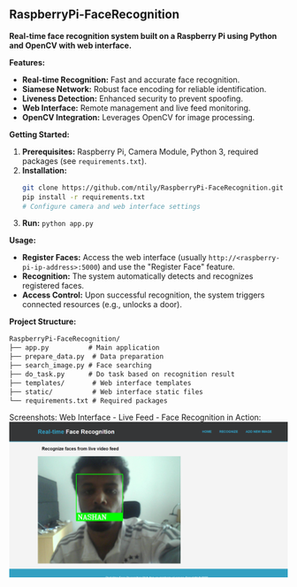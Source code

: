 ## RaspberryPi-FaceRecognition

**Real-time face recognition system built on a Raspberry Pi using Python and OpenCV with web interface.**

**Features:**

* **Real-time Recognition:**  Fast and accurate face recognition.
* **Siamese Network:**  Robust face encoding for reliable identification.
* **Liveness Detection:**  Enhanced security to prevent spoofing.
* **Web Interface:**  Remote management and live feed monitoring.
* **OpenCV Integration:**  Leverages OpenCV for image processing.

**Getting Started:**

1. **Prerequisites:** Raspberry Pi, Camera Module, Python 3, required packages (see `requirements.txt`).
2. **Installation:**
   ```bash
   git clone https://github.com/ntily/RaspberryPi-FaceRecognition.git
   pip install -r requirements.txt
   # Configure camera and web interface settings
   ```
3. **Run:** `python app.py`

**Usage:**

* **Register Faces:** Access the web interface (usually `http://<raspberry-pi-ip-address>:5000`) and use the "Register Face" feature.
* **Recognition:** The system automatically detects and recognizes registered faces.
* **Access Control:** Upon successful recognition, the system triggers connected resources (e.g., unlocks a door).

**Project Structure:**

```
RaspberryPi-FaceRecognition/
├── app.py          # Main application
├── prepare_data.py  # Data preparation
├── search_image.py # Face searching
├── do_task.py      # Do task based on recognition result
├── templates/       # Web interface templates
├── static/          # Web interface static files
└── requirements.txt # Required packages
```

Screenshots:
Web Interface - Live Feed - Face Recognition in Action:
![alt text](screenshots/Capture.png)
